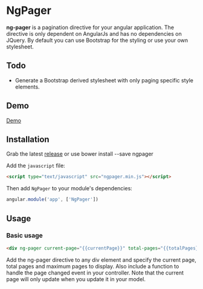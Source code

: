 # NgPager
**ng-pager** is a pagination directive for your angular application. The directive is only dependent on AngularJs and has no dependencies on JQuery. By default you can use Bootstrap for the styling or use your own stylesheet.

## Todo

* Generate a Bootstrap derived stylesheet with only paging specific style elements.

## Demo

[Demo](http://pontjho.github.io/ngpager/demo.html)

## Installation

Grab the latest [release](https://github.com/pontjho/ngpager) or use
bower install --save ngpager

Add the `javascript` file:

```html
<script type="text/javascript" src="ngpager.min.js"></script>
```

Then add `NgPager` to your module's dependencies:

```javascript
angular.module('app', ['NgPager'])
```

## Usage

### Basic usage

```html
<div ng-pager current-page="{{currentPage}}" total-pages="{{totalPages}}" max-pages-to-display="{{maxPagesToDisplay}}" page-changed="paged(pageNum)"></div>
```
Add the ng-pager directive to any div element and specify the current page, total pages and maximum pages to display. Also include a function to handle the page changed event in your controller. Note that the current page will only update when you update it in your model.
